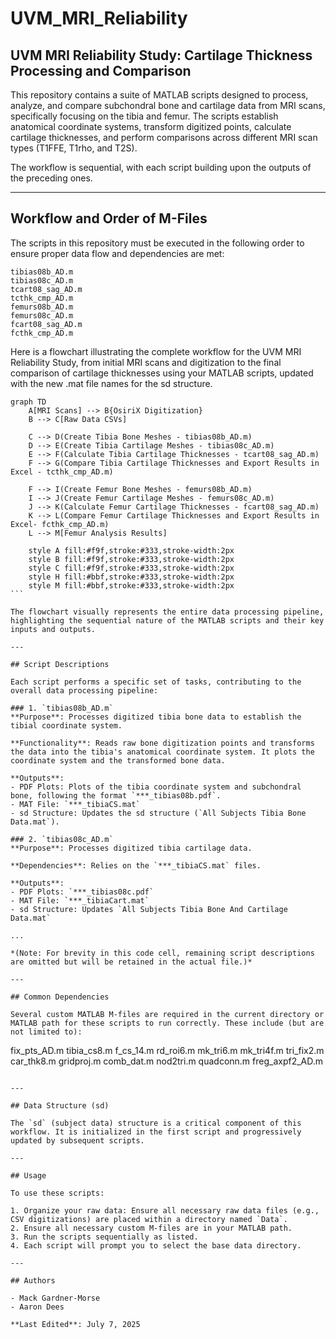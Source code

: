 # UVM_MRI_Reliability

## UVM MRI Reliability Study: Cartilage Thickness Processing and Comparison

This repository contains a suite of MATLAB scripts designed to process, analyze, and compare subchondral bone and cartilage data from MRI scans, specifically focusing on the tibia and femur. The scripts establish anatomical coordinate systems, transform digitized points, calculate cartilage thicknesses, and perform comparisons across different MRI scan types (T1FFE, T1rho, and T2S).

The workflow is sequential, with each script building upon the outputs of the preceding ones.

---

## Workflow and Order of M-Files

The scripts in this repository must be executed in the following order to ensure proper data flow and dependencies are met:

```
tibias08b_AD.m
tibias08c_AD.m
tcart08_sag_AD.m
tcthk_cmp_AD.m
femurs08b_AD.m
femurs08c_AD.m
fcart08_sag_AD.m
fcthk_cmp_AD.m
```

Here is a flowchart illustrating the complete workflow for the UVM MRI Reliability Study, from initial MRI scans and digitization to the final comparison of cartilage thicknesses using your MATLAB scripts, updated with the new .mat file names for the sd structure.

```mermaid
graph TD
    A[MRI Scans] --> B{OsiriX Digitization}
    B --> C[Raw Data CSVs]

    C --> D(Create Tibia Bone Meshes - tibias08b_AD.m)
    D --> E(Create Tibia Cartilage Meshes - tibias08c_AD.m)
    E --> F(Calculate Tibia Cartilage Thicknesses - tcart08_sag_AD.m)
    F --> G(Compare Tibia Cartilage Thicknesses and Export Results in Excel - tcthk_cmp_AD.m)
    
    F --> I(Create Femur Bone Meshes - femurs08b_AD.m)
    I --> J(Create Femur Cartilage Meshes - femurs08c_AD.m)
    J --> K(Calculate Femur Cartilage Thicknesses - fcart08_sag_AD.m)
    K --> L(Compare Femur Cartilage Thicknesses and Export Results in Excel- fcthk_cmp_AD.m)
    L --> M[Femur Analysis Results]

    style A fill:#f9f,stroke:#333,stroke-width:2px
    style B fill:#f9f,stroke:#333,stroke-width:2px
    style C fill:#f9f,stroke:#333,stroke-width:2px
    style H fill:#bbf,stroke:#333,stroke-width:2px
    style M fill:#bbf,stroke:#333,stroke-width:2px
``` 

The flowchart visually represents the entire data processing pipeline, highlighting the sequential nature of the MATLAB scripts and their key inputs and outputs.

---

## Script Descriptions

Each script performs a specific set of tasks, contributing to the overall data processing pipeline:

### 1. `tibias08b_AD.m`
**Purpose**: Processes digitized tibia bone data to establish the tibial coordinate system.

**Functionality**: Reads raw bone digitization points and transforms the data into the tibia's anatomical coordinate system. It plots the coordinate system and the transformed bone data.

**Outputs**:
- PDF Plots: Plots of the tibia coordinate system and subchondral bone, following the format `***_tibias08b.pdf`.
- MAT File: `***_tibiaCS.mat`
- sd Structure: Updates the sd structure (`All Subjects Tibia Bone Data.mat`).

### 2. `tibias08c_AD.m`
**Purpose**: Processes digitized tibia cartilage data.

**Dependencies**: Relies on the `***_tibiaCS.mat` files.

**Outputs**:
- PDF Plots: `***_tibias08c.pdf`
- MAT File: `***_tibiaCart.mat`
- sd Structure: Updates `All Subjects Tibia Bone And Cartilage Data.mat`

...

*(Note: For brevity in this code cell, remaining script descriptions are omitted but will be retained in the actual file.)*

---

## Common Dependencies

Several custom MATLAB M-files are required in the current directory or MATLAB path for these scripts to run correctly. These include (but are not limited to):

```
fix_pts_AD.m
tibia_cs8.m
f_cs_14.m
rd_roi6.m
mk_tri6.m
mk_tri4f.m
tri_fix2.m
car_thk8.m
gridproj.m
comb_dat.m
nod2tri.m
quadconn.m
freg_axpf2_AD.m
```

---

## Data Structure (sd)

The `sd` (subject data) structure is a critical component of this workflow. It is initialized in the first script and progressively updated by subsequent scripts.

---

## Usage

To use these scripts:

1. Organize your raw data: Ensure all necessary raw data files (e.g., CSV digitizations) are placed within a directory named `Data`.
2. Ensure all necessary custom M-files are in your MATLAB path.
3. Run the scripts sequentially as listed.
4. Each script will prompt you to select the base data directory.

---

## Authors

- Mack Gardner-Morse
- Aaron Dees

**Last Edited**: July 7, 2025